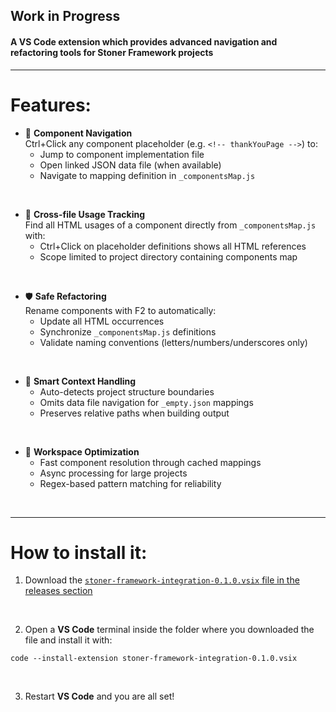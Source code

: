 ## Work in Progress

#### A VS Code extension which provides advanced navigation and refactoring tools for Stoner Framework projects

______________________________________

# Features:

- 🧩 **Component Navigation**  
  Ctrl+Click any component placeholder (e.g. `<!-- thankYouPage -->`) to:
  - Jump to component implementation file
  - Open linked JSON data file (when available)
  - Navigate to mapping definition in `_componentsMap.js`
<br>

- 🔄 **Cross-file Usage Tracking**  
  Find all HTML usages of a component directly from `_componentsMap.js` with:
  - Ctrl+Click on placeholder definitions shows all HTML references
  - Scope limited to project directory containing components map
<br>

- 🛡️ **Safe Refactoring**  
  Rename components with F2 to automatically:
  - Update all HTML occurrences
  - Synchronize `_componentsMap.js` definitions
  - Validate naming conventions (letters/numbers/underscores only)
<br>

- 🤖 **Smart Context Handling**  
  - Auto-detects project structure boundaries
  - Omits data file navigation for `_empty.json` mappings
  - Preserves relative paths when building output
<br>

- 🚀 **Workspace Optimization**  
  - Fast component resolution through cached mappings
  - Async processing for large projects
  - Regex-based pattern matching for reliability
<br>

______________________________________

# How to install it:

1. Download the [`stoner-framework-integration-0.1.0.vsix` file in the releases section](https://github.com/thothinnovations/stoner-framework-integration/releases/tag/latest)
<br>

2. Open a **VS Code** terminal inside the folder where you downloaded the file and install it with:
```
code --install-extension stoner-framework-integration-0.1.0.vsix
```
<br>

3. Restart **VS Code** and you are all set!
